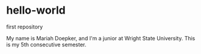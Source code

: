 # hello-world
first repository

My name is Mariah Doepker, and I'm a junior at Wright State University.
This is my 5th consecutive semester.
